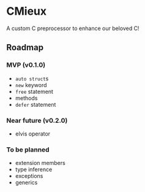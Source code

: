 # CMieux
A custom C preprocessor to enhance our beloved C!

## Roadmap
### MVP (v0.1.0)
* `auto struct`s
* `new` keyword
* `free` statement
* methods
* `defer` statement

### Near future (v0.2.0)
* elvis operator

### To be planned
* extension members
* type inference
* exceptions
* generics
